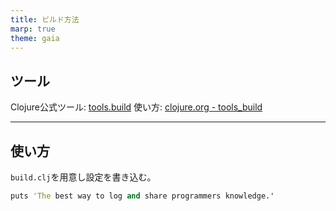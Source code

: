 ```yaml
---
title: ビルド方法
marp: true
theme: gaia
---
```


<!--
class: title 
 -->

## ツール

Clojure公式ツール: [tools.build](https://github.com/clojure/tools.build)
使い方: [clojure.org - tools_build](https://clojure.org/guides/tools_build#_compiled_uberjar_application_build)

---

## 使い方

`build.clj`を用意し設定を書き込む。

``` clojure
puts 'The best way to log and share programmers knowledge.'
```
